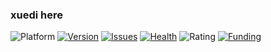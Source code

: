### xuedi here

![Platform](https://img.shields.io/static/v1?label=Platform&message=GNU%20Linux%20x86%20since%201997&color=green)
[![Version](https://img.shields.io/static/v1?label=Version&message=3.1&color=green)](https://github.com/xuedi/xuedi/blob/main/VERSION.md)
[![Issues](https://img.shields.io/github/issues/xuedi/xuedi)](https://github.com/xuedi/xuedi/issues)
[![Health](https://img.shields.io/static/v1?label=Packagesize&message=average%20need%20sport&color=red)](https://github.com/xuedi/xuedi/blob/main/HEALTH.md)
![Rating](https://img.shields.io/static/v1?label=Rating&message=★★★★☆&color=green)
[![Funding](https://img.shields.io/static/v1?label=XCH&message=xch1xg4tgnfgvk6ae8tw3yp7kd8t9rwsnxty6jfw7nh6gkffl2zd5jcse8fj4j&color=green)](https://www.chia.net/greenpaper/)





